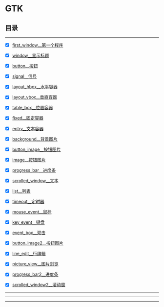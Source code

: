# GTK





## 目录


--------------

-   [x] [first_window__第一个程序](first_window)
-   [x] [window__显示标题](window)
-   [x] [button__按钮](button)
-   [x] [signal__信号](signal)
-   [x] [layout_hbox__水平容器](layout_hbox)
-   [x] [layout_vbox__垂直容器](layout_vbox)
-   [x] [table_box__位置容器](table_box)
-   [x] [fixed__固定容器](fixed)
-   [x] [entry__文本容器](entry)
-   [x] [background__背景图片](background)
-   [x] [button_image__按钮图片](button_image)
-   [x] [image__按钮图片](image)
-   [x] [progress_bar__进度条](progress_bar)
-   [x] [scrolled_window__文本](scrolled_window)
-   [x] [list__列表](list)
-   [x] [timeout__定时器](timeout)
-   [x] [mouse_event__鼠标](mouse_event)
-   [x] [key_event__键盘](key_event)
-   [x] [event_box__双击](event_box)

-   [x] [button_image2__按钮图片](button_image2)
-   [x] [line_edit__行编辑](line_edit)
-   [x] [picture_view__图片浏览](picture_view)
-   [x] [progress_bar2__进度条](progress_bar2)
-   [x] [scrolled_window2__滚动窗](scrolled_window2)

------------------



-------------------




------------------------
